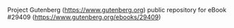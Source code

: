Project Gutenberg (https://www.gutenberg.org) public repository for eBook #29409 (https://www.gutenberg.org/ebooks/29409)
